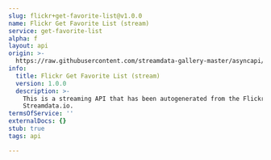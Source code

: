 ```yaml
---
slug: flickr+get-favorite-list@v1.0.0
name: Flickr Get Favorite List (stream)
service: get-favorite-list
alpha: f
layout: api
origin: >-
  https://raw.githubusercontent.com/streamdata-gallery-master/asyncapi/master/_listings/flickr/flickr-get-favorite-list-stream-async.md
info:
  title: Flickr Get Favorite List (stream)
  version: 1.0.0
  description: >-
    This is a streaming API that has been autogenerated from the Flickr using
    Streamdata.io.
termsOfService: ''
externalDocs: {}
stub: true
tags: api

---
```

